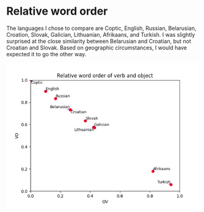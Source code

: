 
# Relative word order 

The languages I chose to compare are Coptic, English, Russian, Belarusian, Croation, Slovak, Galician, Lithuanian, Afrikaans, and Turkish. I was slightly surprised at the close similarity between Belarusian and Croatian, but not Croatian and Slovak. Based on geographic circumstances, I would have expected it to go the other way. 

![Word Order](word_order.png)